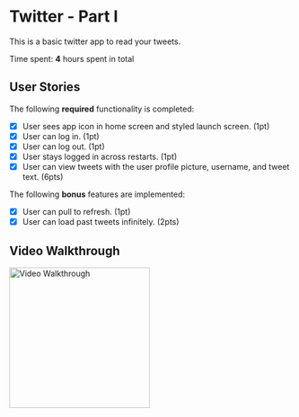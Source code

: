 # Twitter - Part I

This is a basic twitter app to read your tweets.

Time spent: **4** hours spent in total

## User Stories

The following **required** functionality is completed:

- [x] User sees app icon in home screen and styled launch screen. (1pt)
- [x] User can log in. (1pt)
- [x] User can log out. (1pt)
- [x] User stays logged in across restarts. (1pt)
- [x] User can view tweets with the user profile picture, username, and tweet text. (6pts)

The following **bonus** features are implemented:

- [x] User can pull to refresh. (1pt)
- [x] User can load past tweets infinitely. (2pts)

## Video Walkthrough






<img src='https://media.giphy.com/media/mo2WnRxwzQhDVEQYMS/giphy.gif?cid=790b76113319241d5cf1a28ecf0a91d23d35b7ba1a840275&rid=giphy.gif&ct=g' title='Video Walkthrough' width='250' alt='Video Walkthrough' />
